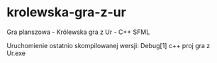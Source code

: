 # krolewska-gra-z-ur
Gra planszowa - Królewska gra z Ur - C++ SFML

Uruchomienie ostatnio skompilowanej wersji:
Debug\[1] c++ proj gra z Ur.exe